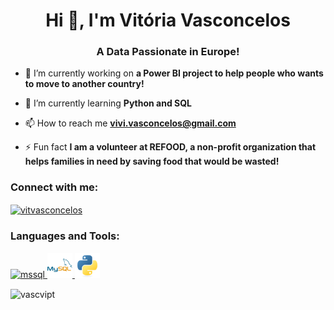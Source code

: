 <h1 align="center">Hi 👋, I'm Vitória Vasconcelos</h1>
<h3 align="center">A Data Passionate in Europe!</h3>

- 🔭 I’m currently working on **a Power BI project to help people who wants to move to another country!**

- 🌱 I’m currently learning **Python and SQL**

- 📫 How to reach me **vivi.vasconcelos@gmail.com**

- ⚡ Fun fact **I am a volunteer at REFOOD, a non-profit organization that helps families in need by saving food that would be wasted!**

<h3 align="left">Connect with me:</h3>
<p align="left">
<a href="https://linkedin.com/in/vitvasconcelos" target="blank"><img align="center" src="https://raw.githubusercontent.com/rahuldkjain/github-profile-readme-generator/master/src/images/icons/Social/linked-in-alt.svg" alt="vitvasconcelos" height="30" width="40" /></a>
</p>

<h3 align="left">Languages and Tools:</h3>
<p align="left"> <a href="https://www.microsoft.com/en-us/sql-server" target="_blank" rel="noreferrer"> <img src="https://www.svgrepo.com/show/303229/microsoft-sql-server-logo.svg" alt="mssql" width="40" height="40"/> </a> <a href="https://www.mysql.com/" target="_blank" rel="noreferrer"> <img src="https://raw.githubusercontent.com/devicons/devicon/master/icons/mysql/mysql-original-wordmark.svg" alt="mysql" width="40" height="40"/> </a> <a href="https://www.python.org" target="_blank" rel="noreferrer"> <img src="https://raw.githubusercontent.com/devicons/devicon/master/icons/python/python-original.svg" alt="python" width="40" height="40"/> </a> </p>

<p><img align="center" src="https://github-readme-stats.vercel.app/api/top-langs?username=vascvipt&show_icons=true&locale=en&layout=compact" alt="vascvipt" /></p>
